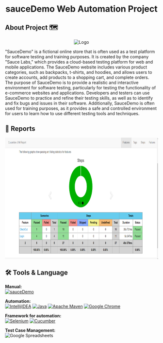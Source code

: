 <h1 align="center"> sauceDemo Web Automation Project  </h1>

## About Project :world_map:

<p align="center">
<img align="center" width="200px" height="200px" src="https://media.trustradius.com/product-logos/4b/Wm/A1HKR1GD7JMK.PNG" alt="Logo" />
</p>


"SauceDemo" is a fictional online store that is often used as a test platform for software testing and training purposes. It is created by the company "Sauce Labs," which provides a cloud-based testing platform for web and mobile applications. The SauceDemo website includes various product categories, such as backpacks, t-shirts, and hoodies, and allows users to create accounts, add products to a shopping cart, and complete orders.
The purpose of SauceDemo is to provide a realistic and interactive environment for software testing, particularly for testing the functionality of e-commerce websites and applications. Developers and testers can use SauceDemo to practice and refine their testing skills, as well as to identify and fix bugs and issues in their software. Additionally, SauceDemo is often used for training purposes, as it provides a safe and controlled environment for users to learn how to use different testing tools and techniques.

## 📝 Reports
<p align="center">
<img align="center" width="800px" height="400px" src="https://github.com/donaputra/sauceDemo/blob/main/src/test/resources/file/Screenshot%202023-03-11%20095714.png" alt="Report"/>
</p>

## 🛠 Tools & Language
**Manual:**  
<a href="https://www.saucedemo.com/"><img src="https://img.shields.io/badge/-sauceDemo-f54242.svg?style=for-the-badge&logo=sauceDemo&logoColor=red" alt="sauceDemo"/></a>

**Automation:**  
<a href="https://www.jetbrains.com/idea/"><img src="https://img.shields.io/badge/IntelliJIDEA-000000.svg?style=for-the-badge&logo=intellij-idea&logoColor=white" alt="IntellijIDEA"/></a>
<a href="https://www.java.com/en/"><img src="https://img.shields.io/badge/java-%23ED8B00.svg?style=for-the-badge&logo=java&logoColor=white" alt="Java"/></a>
<a href="https://maven.apache.org/"><img src="https://img.shields.io/badge/Apache%20Maven-C71A36?style=for-the-badge&logo=Apache%20Maven&logoColor=white" alt="Apache Maven"/></a>
<a href="https://www.java.com/en/"><img src="https://img.shields.io/badge/Google%20Chrome-4285F4?style=for-the-badge&logo=GoogleChrome&logoColor=white" alt="Google Chrome"/></a>


**Framework for automation:**  
<a href="https://www.selenium.dev/"><img src="https://img.shields.io/badge/-selenium-%43B02A?style=for-the-badge&logo=selenium&logoColor=white" alt="Selenium"/></a>
<a href="https://www.selenium.dev/"><img src="https://img.shields.io/badge/-cucumber-4bc47b?style=for-the-badge&logo=CucumberColor=black" alt="Cucumber"/></a>

**Test Case Management:**  
![Google Spreadsheets](https://img.shields.io/badge/-Google%20Spreadsheets-4bc47b?style=for-the-badge&logoColor=black)


